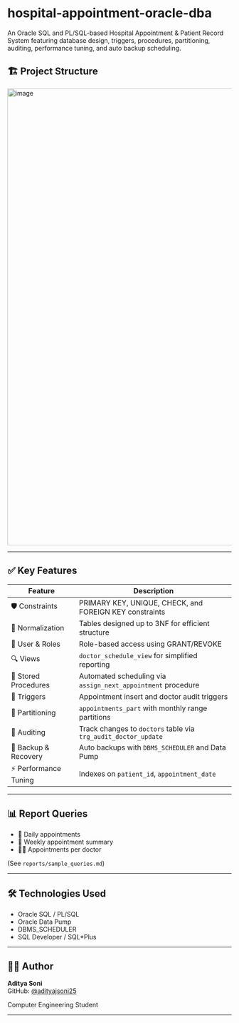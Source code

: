 # hospital-appointment-oracle-dba
An Oracle SQL and PL/SQL-based Hospital Appointment &amp; Patient Record System featuring database design, triggers, procedures, partitioning, auditing, performance tuning, and auto backup scheduling.

## 🏗️ Project Structure
<img width="1024" height="1024" alt="image" src="https://github.com/user-attachments/assets/e27b5be1-ba77-46bf-a88c-258226bcca9f" />


---

## ✅ Key Features

| Feature                | Description                                                   |
|------------------------|---------------------------------------------------------------|
| 🛡️ Constraints          | PRIMARY KEY, UNIQUE, CHECK, and FOREIGN KEY constraints       |
| 🧮 Normalization        | Tables designed up to 3NF for efficient structure              |
| 👥 User & Roles         | Role-based access using GRANT/REVOKE                          |
| 🔍 Views               | `doctor_schedule_view` for simplified reporting               |
| 🧠 Stored Procedures    | Automated scheduling via `assign_next_appointment` procedure  |
| 🔁 Triggers            | Appointment insert and doctor audit triggers                   |
| 🧱 Partitioning         | `appointments_part` with monthly range partitions             |
| 🧾 Auditing            | Track changes to `doctors` table via `trg_audit_doctor_update`|
| 💾 Backup & Recovery    | Auto backups with `DBMS_SCHEDULER` and Data Pump              |
| ⚡ Performance Tuning   | Indexes on `patient_id`, `appointment_date`                   |

---

## 📊 Report Queries

- 📅 Daily appointments  
- 📆 Weekly appointment summary  
- 👨‍⚕️ Appointments per doctor  

(See `reports/sample_queries.md`)

---

## 🛠️ Technologies Used

- Oracle SQL / PL/SQL  
- Oracle Data Pump  
- DBMS_SCHEDULER  
- SQL Developer / SQL*Plus  

---

## 🧑‍💻 Author

**Aditya Soni**  
GitHub: [@adityajsoni25](https://github.com/adityajsoni25) 

Computer Engineering Student

---

